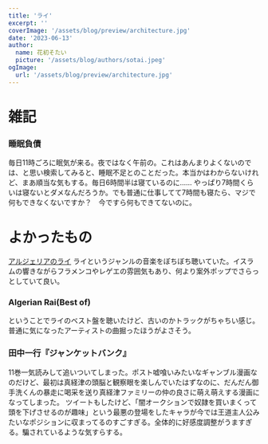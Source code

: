 ```yaml
---
title: 'ライ'
excerpt: ''
coverImage: '/assets/blog/preview/architecture.jpg'
date: '2023-06-13'
author:
  name: 花初そたい
  picture: '/assets/blog/authors/sotai.jpeg'
ogImage:
  url: '/assets/blog/preview/architecture.jpg'
---
```

# 雑記
### 睡眠負債
毎日11時ごろに眠気が来る。夜ではなく午前の。これはあんまりよくないのでは、と思い検索してみると、睡眠不足とのことだった。本当かはわからないけれど、まあ順当な気もする。毎日6時間半は寝ているのに……
やっぱり7時間くらいは寝ないとダメなんだろうか。でも普通に仕事してて7時間も寝たら、マジで何もできなくないですか？　今ですら何もできてないのに。

# よかったもの
[アルジェリアのライ](http://www.mayoikata.com/music/04_rai_a.html)
ライというジャンルの音楽をぼちぼち聴いていた。イスラムの響きながらフラメンコやレゲエの雰囲気もあり、何より案外ポップでさらっとしていて良い。
### Algerian Rai(Best of)
ということでライのベスト盤を聴いたけど、古いのかトラックがちゃちい感じ。普通に気になったアーティストの曲掘ったほうがよさそう。

### 田中一行『ジャンケットバンク』
11巻一気読みして追いついてしまった。ポスト嘘喰いみたいなギャンブル漫画なのだけど、最初は真経津の頭脳と観察眼を楽しんでいたはずなのに、だんだん御手洗くんの暴走に喝采を送り真経津ファミリーの仲の良さに萌え萌えする漫画になってしまった。
ツイートもしたけど、「闇オークションで奴隷を買いまくって頭を下げさせるのが趣味」という最悪の登場をしたキャラが今では王道主人公みたいなポジションに収まってるのすごすぎる。全体的に好感度調整がうますぎる。騙されているような気すらする。